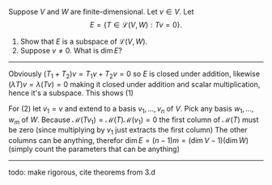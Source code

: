 Suppose $V$ and $W$ are finite-dimensional. Let $v \in V$. Let
$$
E = \{T \in \mathcal L(V,W) : Tv = 0\}.
$$
1. Show that $E$ is a subspace of $\mathcal L(V,W)$.
2. Suppose $v \ne 0$. What is $\dim E$?

---

Obviously $(T_1+T_2)v = T_1v+T_2v = 0$ so $E$ is closed under addition, likewise $(\lambda T)v = \lambda(Tv) = 0$ making it closed under addition and scalar multiplication,  hence it's a subspace. This shows (1)

For (2) let $v_1 = v$ and extend to a basis $v_1,\dots,v_n$ of $V$. Pick any basis $w_1,\dots,w_m$ of $W$. 
Because $\mathcal M(Tv_1) = \mathcal M(T)\mathcal M(v_1) = 0$ the first column of $\mathcal M(T)$ must be zero (since multiplying by $v_1$ just extracts the first column)
The other columns can be anything, therefor $\dim E = (n-1)m = (\dim V - 1)(\dim W)$ (simply count the parameters that can be anything)


---

todo: make rigorous, cite theorems from 3.d


